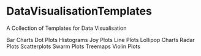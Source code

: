 # DataVisualisationTemplates
A Collection of Templates for Data Visualisation

Bar Charts
Dot Plots
Histograms
Joy Plots
Line Plots
Lollipop Charts
Radar Plots
Scatterplots
Swarm Plots
Treemaps
Violin Plots
